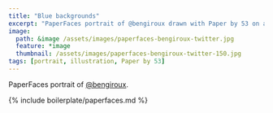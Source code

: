 ```yaml
---
title: "Blue backgrounds"
excerpt: "PaperFaces portrait of @bengiroux drawn with Paper by 53 on an iPad."
image: 
  path: &image /assets/images/paperfaces-bengiroux-twitter.jpg 
  feature: *image
  thumbnail: /assets/images/paperfaces-bengiroux-twitter-150.jpg
tags: [portrait, illustration, Paper by 53]
---
```


PaperFaces portrait of [@bengiroux](https://twitter.com/bengiroux).

{% include boilerplate/paperfaces.md %}
